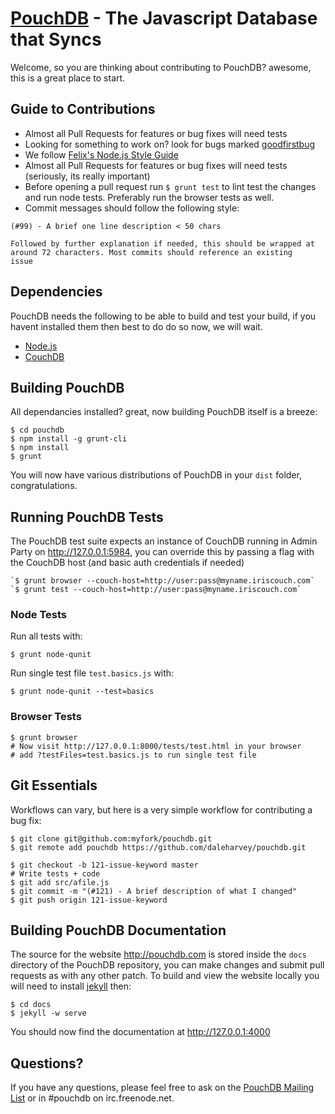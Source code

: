 [PouchDB](http://pouchdb.com/) - The Javascript Database that Syncs
==================================================

Welcome, so you are thinking about contributing to PouchDB? awesome, this is a great place to start.

Guide to Contributions
--------------------------------------

  * Almost all Pull Requests for features or bug fixes will need tests
  * Looking for something to work on? look for bugs marked [goodfirstbug](https://github.com/daleharvey/pouchdb/issues?labels=goodfirstbug&page=1&state=open)
  * We follow [Felix's Node.js Style Guide](http://nodeguide.com/style.html)
  * Almost all Pull Requests for features or bug fixes will need tests (seriously, its really important)
  * Before opening a pull request run `$ grunt test` to lint test the changes and run node tests. Preferably run the browser tests as well.
  * Commit messages should follow the following style:

```
(#99) - A brief one line description < 50 chars

Followed by further explanation if needed, this should be wrapped at
around 72 characters. Most commits should reference an existing
issue
```

Dependencies
--------------------------------------

PouchDB needs the following to be able to build and test your build, if you havent installed them then best to do do so now, we will wait.

  * [Node.js](http://nodejs.org/)
  * [CouchDB](http://couchdb.apache.org/)

Building PouchDB
--------------------------------------

All dependancies installed? great, now building PouchDB itself is a breeze:

    $ cd pouchdb
    $ npm install -g grunt-cli
    $ npm install
    $ grunt

You will now have various distributions of PouchDB in your `dist` folder, congratulations.

Running PouchDB Tests
--------------------------------------

The PouchDB test suite expects an instance of CouchDB running in Admin Party on http://127.0.0.1:5984, you can override this by passing a flag with the CouchDB host (and basic auth credentials if needed)

    `$ grunt browser --couch-host=http://user:pass@myname.iriscouch.com`
    `$ grunt test --couch-host=http://user:pass@myname.iriscouch.com`

### Node Tests

Run all tests with:

    $ grunt node-qunit

Run single test file `test.basics.js` with:

    $ grunt node-qunit --test=basics

### Browser Tests

    $ grunt browser
    # Now visit http://127.0.0.1:8000/tests/test.html in your browser
    # add ?testFiles=test.basics.js to run single test file

Git Essentials
--------------------------------------

Workflows can vary, but here is a very simple workflow for contributing a bug fix:

    $ git clone git@github.com:myfork/pouchdb.git
    $ git remote add pouchdb https://github.com/daleharvey/pouchdb.git

    $ git checkout -b 121-issue-keyword master
    # Write tests + code
    $ git add src/afile.js
    $ git commit -m "(#121) - A brief description of what I changed"
    $ git push origin 121-issue-keyword

Building PouchDB Documentation
--------------------------------------

The source for the website http://pouchdb.com is stored inside the `docs` directory of the PouchDB repository, you can make changes and submit pull requests as with any other patch. To build and view the website locally you will need to install [jekyll](http://jekyllrb.com/) then:

    $ cd docs
    $ jekyll -w serve

You should now find the documentation at http://127.0.0.1:4000

Questions?
----------

If you have any questions, please feel free to ask on the
[PouchDB Mailing List](https://groups.google.com/forum/#!forum/pouchdb) or in #pouchdb on irc.freenode.net.
